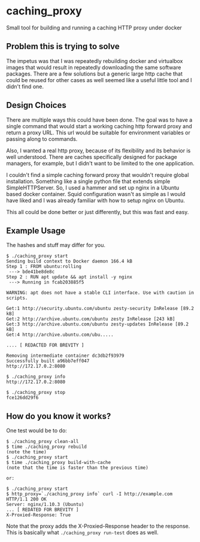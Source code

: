 # caching_proxy

Small tool for building and running a caching HTTP proxy under docker

## Problem this is trying to solve

The impetus was that I was repeatedly rebuilding docker and virtualbox
images that would result in repeatedly downloading the same software
packages. There are a few solutions but a generic large http cache
that could be reused for other cases as well seemed like a useful
little tool and I didn't find one.

## Design Choices

There are multiple ways this could have been done. The goal was to
have a single command that would start a working caching http forward
proxy and return a proxy URL. This url would be suitable for
environment variables or passing along to commands.

Also, I wanted a real http proxy, because of its flexibility and its
behavior is well understood. There are caches specifically designed
for package managers, for example, but I didn't want to be limited to
the one application.

I couldn't find a simple caching forward proxy that wouldn't require
global installation. Something like a single python file that extends
simple SimpleHTTPServer. So, I used a hammer and set up nginx in a
Ubuntu based docker container. Squid configuration wasn't as simple as
I would have liked and I was already familiar with how to setup nginx
on Ubuntu.

This all could be done better or just differently, but this was fast and easy.

## Example Usage

The hashes and stuff may differ for you.

```
$ ./caching_proxy start
Sending build context to Docker daemon 166.4 kB
Step 1 : FROM ubuntu:rolling
 ---> bde41be8de8c
Step 2 : RUN apt update && apt install -y nginx
 ---> Running in fcab203885f5

WARNING: apt does not have a stable CLI interface. Use with caution in scripts.

Get:1 http://security.ubuntu.com/ubuntu zesty-security InRelease [89.2 kB]
Get:2 http://archive.ubuntu.com/ubuntu zesty InRelease [243 kB]
Get:3 http://archive.ubuntu.com/ubuntu zesty-updates InRelease [89.2 kB]
Get:4 http://archive.ubuntu.com/ubu.....

.... [ REDACTED FOR BREVITY ]

Removing intermediate container dc3db2f93979
Successfully built a96bb7eff047
http://172.17.0.2:8080

$ ./caching_proxy info
http://172.17.0.2:8080

$ ./caching_proxy stop
fce126dd29f6
```


## How do you know it works?

One test would be to do:
```
$ ./caching_proxy clean-all
$ time ./caching_proxy rebuild
(note the time)
$ ./caching_proxy start
$ time ./caching_proxy build-with-cache
(note that the time is faster than the previous time)

or:

$ ./caching_proxy start
$ http_proxy=`./caching_proxy info` curl -I http://example.com
HTTP/1.1 200 OK
Server: nginx/1.10.3 (Ubuntu)
... [ REDATED FOR BREVITY ]
X-Proxied-Response: True
```
Note that the proxy adds the X-Proxied-Response header to the response. This is basically what `./caching_proxy run-test` does as well.
